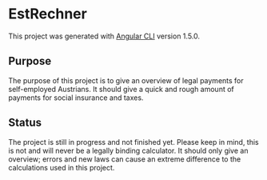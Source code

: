 # EstRechner

This project was generated with [Angular CLI](https://github.com/angular/angular-cli) version 1.5.0.

## Purpose

The purpose of this project is to give an overview of legal payments for self-employed Austrians.
It should give a quick and rough amount of payments for social insurance and taxes.

## Status

The project is still in progress and not finished yet.
Please keep in mind, this is not and will never be a legally binding calculator. 
It should only give an overview; errors and new laws can cause an extreme difference to the calculations used in this project.